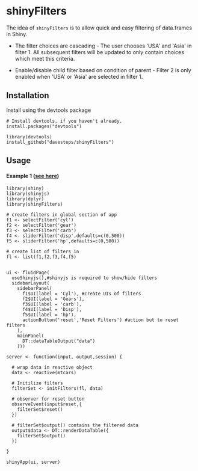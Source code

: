 shinyFilters
==========

The idea of `shinyFilters` is to allow quick and easy filtering of data.frames in Shiny. 

* The filter choices are cascading - The user chooses 'USA' and 'Asia' in filter 1. All subsequent filters will be updated to only contain choices which meet this criteria.

* Enable/disable child filter based on condition of parent - Filter 2 is only enabled when 'USA' or 'Asia' are selected in filter 1. 


Installation
------------

Install using the devtools package

```
# Install devtools, if you haven't already.
install.packages("devtools")

library(devtools)
install_github("davesteps/shinyFilters")
```

Usage
---------------

#### Example 1 ([see here](https://davesteps.shinyapps.io/shinyFilters/))

```
library(shiny)
library(shinyjs)
library(dplyr)
library(shinyFilters)

# create filters in global section of app
f1 <- selectFilter('cyl')
f2 <- selectFilter('gear')
f3 <- selectFilter('carb')
f4 <- sliderFilter('disp',defaults=c(0,500))
f5 <- sliderFilter('hp',defaults=c(0,500))

# create list of filters in
fl <- list(f1,f2,f3,f4,f5)


ui <- fluidPage(
  useShinyjs(),#shinyjs is required to show/hide filters
  sidebarLayout(
    sidebarPanel(
      f1$UI(label = 'Cyl'), #create UIs of filters
      f2$UI(label = 'Gears'),
      f3$UI(label = 'carb'),
      f4$UI(label = 'Disp'),
      f5$UI(label = 'hp'),
      actionButton('reset','Reset Filters') #action but to reset filters
    ),
    mainPanel(
      DT::dataTableOutput("data")
    )))

server <- function(input, output,session) {

  # wrap data in reactive object
  data <- reactive(mtcars)

  # Initilize filters
  filterSet <- initFilters(fl, data)

  # observer for reset button
  observeEvent(input$reset,{
    filterSet$reset()
  })

  # filterSet$output() contains the filtered data
  output$data <- DT::renderDataTable({
    filterSet$output()
  })

}

shinyApp(ui, server)
```

